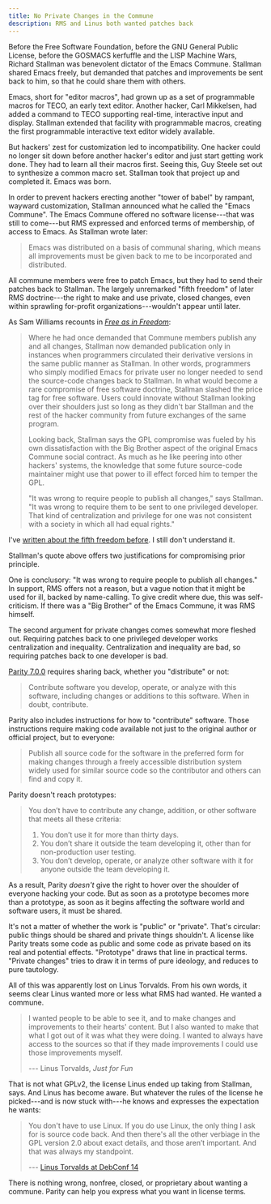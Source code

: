 ```yaml
---
title: No Private Changes in the Commune
description: RMS and Linus both wanted patches back
---
```


Before the Free Software Foundation, before the GNU General Public License, before the GOSMACS kerfuffle and the LISP Machine Wars, Richard Stallman was benevolent dictator of the Emacs Commune.  Stallman shared Emacs freely, but demanded that patches and improvements be sent back to him, so that he could share them with others.

Emacs, short for "editor macros", had grown up as a set of programmable macros for TECO, an early text editor.  Another hacker, Carl Mikkelsen, had added a command to TECO supporting real-time, interactive input and display.  Stallman extended that facility with programmable macros, creating the first programmable interactive text editor widely available.

But hackers' zest for customization led to incompatibility.  One hacker could no longer sit down before another hacker's editor and just start getting work done.  They had to learn all their macros first.  Seeing this, Guy Steele set out to synthesize a common macro set.  Stallman took that project up and completed it.  Emacs was born.

In order to prevent hackers erecting another "tower of babel" by rampant, wayward customization, Stallman announced what he called the "Emacs Commune".  The Emacs Commune offered no software license---that was still to come---but RMS expressed and enforced terms of membership, of access to Emacs.  As Stallman wrote later:

> Emacs was distributed on a basis of communal sharing, which means all improvements must be given back to me to be incorporated and distributed.

All commune members were free to patch Emacs, but they had to send their patches back to Stallman.  The largely unremarked "fifth freedom" of later RMS doctrine---the right to make and use private, closed changes, even within sprawling for-profit organizations---wouldn't appear until later.

As Sam Williams recounts in [_Free as in Freedom_](https://www.oreilly.com/openbook/freedom/ch09.html):

> Where he had once demanded that Commune members publish any and all changes, Stallman now demanded publication only in instances when programmers circulated their derivative versions in the same public manner as Stallman.  In other words, programmers who simply modified Emacs for private user no longer needed to send the source-code changes back to Stallman.  In what would become a rare compromise of free software doctrine, Stallman slashed the price tag for free software.  Users could innovate without Stallman looking over their shoulders just so long as they didn't bar Stallman and the rest of the hacker community from future exchanges of the same program.
>
> Looking back, Stallman says the GPL compromise was fueled by his own dissatisfaction with the Big Brother aspect of the original Emacs Commune social contract.  As much as he like peering into other hackers' systems, the knowledge that some future source-code maintainer might use that power to ill effect forced him to temper the GPL.
>
> "It was wrong to require people to publish all changes," says Stallman.  "It was wrong to require them to be sent to one privileged developer.  That kind of centralization and privilege for one was not consistent with a society in which all had equal rights."

I've [written about the fifth freedom before](https://blog.licensezero.com/2018/09/14/free-to-take-freedom.html#extra-freedom).  I still don't understand it.

Stallman's quote above offers two justifications for compromising prior principle.

One is conclusory: "It was wrong to require people to publish all changes."  In support, RMS offers not a reason, but a vague notion that it might be used for ill, backed by name-calling.  To give credit where due, this was self-criticism.  If there was a "Big Brother" of the Emacs Commune, it was RMS himself.

The second argument for private changes comes somewhat more fleshed out.  Requiring patches back to one privileged developer works centralization and inequality.  Centralization and inequality are bad, so requiring patches back to one developer is bad.

[Parity 7.0.0](https://paritylicense.com/versions/7.0.0.html) requires sharing back, whether you "distribute" or not:

> Contribute software you develop, operate, or analyze with this software, including changes or additions to this software. When in doubt, contribute.

Parity also includes instructions for how to "contribute" software.  Those instructions require making code available not just to the original author or official project, but to everyone:

> Publish all source code for the software in the preferred form for making changes through a freely accessible distribution system widely used for similar source code so the contributor and others can find and copy it.

Parity doesn't reach prototypes:

> You don’t have to contribute any change, addition, or other software that meets all these criteria:
>
> 1. You don’t use it for more than thirty days.
> 2. You don’t share it outside the team developing it, other than for non-production user testing.
> 3. You don’t develop, operate, or analyze other software with it for anyone outside the team developing it.

As a result, Parity _doesn't_ give the right to hover over the shoulder of everyone hacking your code.  But as soon as a prototype becomes more than a prototype, as soon as it begins affecting the software world and software users, it must be shared.

It's not a matter of whether the work is "public" or "private".  That's circular: public things should be shared and private things shouldn't.  A license like Parity treats some code as public and some code as private based on its real and potential effects.  "Prototype" draws that line in practical terms.  "Private changes" tries to draw it in terms of pure ideology, and reduces to pure tautology.

All of this was apparently lost on Linus Torvalds.  From his own words, it seems clear Linus wanted more or less what RMS had wanted.  He wanted a commune.

> I wanted people to be able to see it, and to make changes and improvements to their hearts' content.  But I also wanted to make that what I got out of it was what they were doing.  I wanted to always have access to the sources so that if they made improvements I could use those improvements myself.
>
> --- Linus Torvalds, _Just for Fun_

That is not what GPLv2, the license Linus ended up taking from Stallman, says.  And Linus has become aware.  But whatever the rules of the license he picked---and is now stuck with---he knows and expresses the expectation he wants:

> You don't have to use Linux.  If you do use Linux, the only thing I ask for is source code back.  And then there's all the other verbiage in the GPL version 2.0 about exact details, and those aren’t important.  And that was always my standpoint.
>
> --- [Linus Torvalds at DebConf 14](https://youtu.be/1Mg5_gxNXTo?t=47m20s)

There is nothing wrong, nonfree, closed, or proprietary about wanting a commune.  Parity can help you express what you want in license terms.
